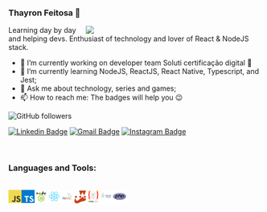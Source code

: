 ### Thayron Feitosa 👋
<img align="right" src="https://ik.imagekit.io/danilovieira/undraw_hacker_mind_6y85_Zn1Vl8GZC.png" width="350"/>

Learning day by day and helping devs. Enthusiast of technology and lover of React & NodeJS stack.

- 🔭 I’m currently working on developer team Soluti certificação digital 💚
- 🌱 I’m currently learning NodeJS, ReactJS, React Native, Typescript, and Jest;
- 💬 Ask me about technology, series and games;
- 📫 How to reach me: The badges will help you 😉

![GitHub followers](https://img.shields.io/github/followers/thayronFeitosa?labelColor=8257e5&color=8257e5&logo=github&label=Followers&logoColor=white&style=flat-square)

[![Linkedin Badge](https://img.shields.io/badge/thayron-Feitosa-8257e5?style=flat-square&labelColor=8257e5&logo=linkedin&logoColor=white&link=https://www.linkedin.com/in/thayron-feitosa-56a31116a/)](https://www.linkedin.com/in/thayron-feitosa-56a31116a/)
[![Gmail Badge](https://img.shields.io/badge/-thayronf3@gmail.com-8257e5?style=flat-square&labelColor=8257e5&logo=Gmail&logoColor=white&link=mailto:thayronf3@gmail.com)](mailto:thayronf3@gmail.com)
[![Instagram Badge](https://img.shields.io/badge/-@thayron_feitosa-8257e5?style=flat-square&labelColor=8257e5&logo=instagram&logoColor=white&link=https://www.instagram.com/thayron_feitosa/)](https://www.instagram.com/thayron_feitosa/)

<br>
 <h3>Languages and Tools:</h3>
<br>
<img align="left" alt="JavaScript" width="26px" src="https://raw.githubusercontent.com/github/explore/80688e429a7d4ef2fca1e82350fe8e3517d3494d/topics/javascript/javascript.png" />

<img align="left" alt="typescript" width="26px" src="https://raw.githubusercontent.com/github/explore/80688e429a7d4ef2fca1e82350fe8e3517d3494d/topics/typescript/typescript.png" />
<img align="left" alt="node" width="26px" src="./img/node.png" />
<img align="left" alt="React" width="26px" src="https://raw.githubusercontent.com/github/explore/80688e429a7d4ef2fca1e82350fe8e3517d3494d/topics/react/react.png" />
<img align="left" alt="MySQL" width="26px" src="https://raw.githubusercontent.com/github/explore/80688e429a7d4ef2fca1e82350fe8e3517d3494d/topics/mysql/mysql.png" />
<img align="left" alt="typeorm" width="26px" src="./img/jest.png" />
<img align="left" alt="typeorm" width="26px" src="./img/typeorm.png" />
<img align="left" alt="java" width="26px" src="https://raw.githubusercontent.com/github/explore/80688e429a7d4ef2fca1e82350fe8e3517d3494d/topics/java/java.png" />
<img align="left" alt="java" width="26px" src="https://raw.githubusercontent.com/github/explore/80688e429a7d4ef2fca1e82350fe8e3517d3494d/topics/php/php.png" />
<!--
**danilo-vieira/danilo-vieira** is a ✨ _special_ ✨ repository because its `README.md` (this file) appears on your GitHub profile.
https://camo.githubusercontent.com/c622b50a943e3aaed5eacb6ef8add49b4eca3e1748c5baabadb017618b61ef50/68747470733a2f2f666972656261736573746f726167652e676f6f676c65617069732e636f6d2f76302f622f726573756d652d37643930362e61707073706f742e636f6d2f6f2f6e6f64656a732d696d6167652e706e673f616c743d6d6564696126746f6b656e3d39333935663336332d393638612d343632372d623637352d313136363430386235626632
- 😄 Pronouns: ...
- ⚡ Fun fact: ...
- 👯 I’m looking to collaborate on ...
- 🤔 I’m looking for help with ...


<!--
**thayronFeitosa/thayronFeitosa** is a ✨ _special_ ✨ repository because its `README.md` (this file) appears on your GitHub profile.

Here are some ideas to get you started:

- 🔭 I’m currently working on ...
- 🌱 I’m currently learning ...
- 👯 I’m looking to collaborate on ...
- 🤔 I’m looking for help with ...
- 💬 Ask me about ...
- 📫 How to reach me: ...
- 😄 Pronouns: ...
- ⚡ Fun fact: ...
-->

